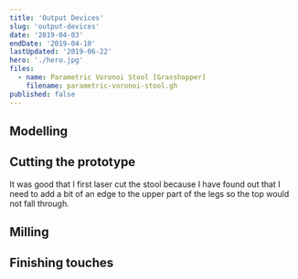 ```yaml
---
title: 'Output Devices'
slug: 'output-devices'
date: '2019-04-03'
endDate: '2019-04-10'
lastUpdated: '2019-06-22'
hero: './hero.jpg'
files:
  - name: Parametric Voronoi Stool [Grasshopper]
    filename: parametric-voronoi-stool.gh
published: false
---
```


## Modelling

## Cutting the prototype

It was good that I first laser cut the stool because I have found out that I need to add a bit of an edge to the upper part of the legs so the top would not fall through.

## Milling

## Finishing touches
